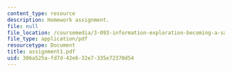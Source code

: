 ```yaml
---
content_type: resource
description: Homework assignment.
file: null
file_location: /coursemedia/3-093-information-exploration-becoming-a-savvy-scholar-fall-2006/306a525afd7d42e632e7335e72370d54_assignment1.pdf
file_type: application/pdf
resourcetype: Document
title: assignment1.pdf
uid: 306a525a-fd7d-42e6-32e7-335e72370d54
---
```

